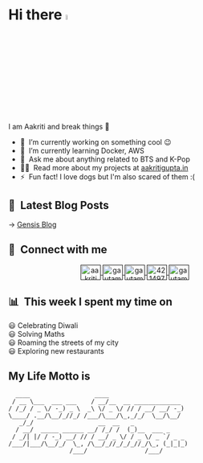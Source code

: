# Hi there <a href="https://www.gautamkrishnar.com/"><img src="https://media.giphy.com/media/hvRJCLFzcasrR4ia7z/giphy.gif" width="5%"></a>
I am Aakriti and break things :rofl:

- 🔭 &nbsp;I’m currently working on something cool :wink:
- 🌱 &nbsp;I’m currently learning Docker, AWS
- 💬 &nbsp;Ask me about anything related to BTS and K-Pop
- 👨‍💻 &nbsp;Read more about my projects at [aakritigupta.in](https://anushkagupta.in/)
- ⚡ &nbsp;Fun fact! I love dogs but I'm also scared of them :(

## 📕 &nbsp;**Latest Blog Posts**
<!-- BLOG-POST-LIST:START -->
&rarr; [Gensis Blog](https://anushkagupta.in/blog/genesis-blog)
<!-- BLOG-POST-LIST:END -->

## 🔗 &nbsp;**Connect with me**
<center>
    <p>
        <a href="" target="blank">
            <img align="center" src="https://cdn.jsdelivr.net/npm/simple-icons@3.0.1/icons/dev-dot-to.svg" alt="aakriti" height="30" width="40" />
        </a>
        <a href="" target="blank">
            <img align="center" src="https://raw.githubusercontent.com/rahuldkjain/github-profile-readme-generator/master/src/images/icons/Social/twitter.svg" alt="gautamkrishnar" height="30" width="40" />
        </a>
        <a href="" target="blank">
            <img align="center" src="https://raw.githubusercontent.com/rahuldkjain/github-profile-readme-generator/master/src/images/icons/Social/linked-in-alt.svg" alt="gautamkrishnar" height="30" width="40" />
        </a>
        <a href="" target="blank">
            <img align="center" src="https://raw.githubusercontent.com/rahuldkjain/github-profile-readme-generator/master/src/images/icons/Social/stack-overflow.svg" alt="4214976" height="30" width="40" />
        </a>
        <a href="" target="blank">
            <img align="center" src="https://raw.githubusercontent.com/rahuldkjain/github-profile-readme-generator/master/src/images/icons/Social/instagram.svg" alt="gautamkrishnar" height="30" width="40" />
        </a>
    </p>
</center>

## 📊 &nbsp;**This week I spent my time on**  
😃 Celebrating Diwali   
😃 Solving Maths    
😃 Roaming the streets of my city   
😃 Exploring new restaurants            

## My Life Motto is

```
  ____                  ____                      
 / __ \___  ___ ___    / __/__  __ _____________  
/ /_/ / _ \/ -_) _ \  _\ \/ _ \/ // / __/ __/ -_) 
\____/ .__/\__/_//_/ /___/\___/\_,_/_/  \__/\__/  
   _/_/                  __  __   _               
  / __/  _____ ______ __/ /_/ /  (_)__  ___ _     
 / _/| |/ / -_) __/ // / __/ _ \/ / _ \/ _ `/ _ _ 
/___/|___/\__/_/  \_, /\__/_//_/_/_//_/\_, (_|_|_)
                 /___/                /___/       
```
